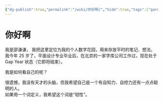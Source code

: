 ```yaml
---
{"dg-publish":true,"permalink":"/wiki/你好啊/","hide":true,"tags":["gardenEntry"],"created":"2023-05-20T23:03:50.880+08:00","updated":"2023-05-21T01:21:09.565+08:00"}
---
```



# 你好啊

我是邵谦谦， 我把这里定位为我的个人数字花园，用来存放平时的笔记、想法。  
我今年 25 岁了，平面设计专业毕业后，在北京的一家字库公司工作过，现在处于 Gap Year 状态（它即将结束）。

我是如何看自己的呢？

很遗憾，我没有天才的头脑，但我希望自己是一个有自知力、自控力还有一点点聪明的人。  
如果用一个词定义，我希望这个词是“韧性”。
